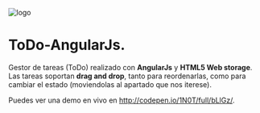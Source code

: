 ![logo](https://raw.github.com/1N0T/images/master/global/1N0T.png)
# ToDo-AngularJs.

Gestor de tareas (ToDo) realizado con **AngularJs** y **HTML5 Web storage**. Las tareas soportan **drag and drop**, tanto para reordenarlas, como para cambiar el estado (moviendolas al apartado que nos iterese).

Puedes ver una demo en vivo en http://codepen.io/1N0T/full/bLlGz/.
